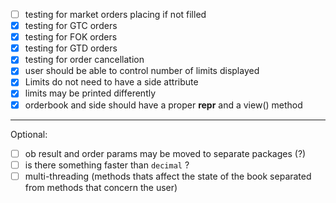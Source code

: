 - [ ] testing for market orders placing if not filled 
- [x] testing for GTC orders
- [x] testing for FOK orders
- [x] testing for GTD orders
- [x] testing for order cancellation 
- [x] user should be able to control number of limits displayed
- [x] Limits do not need to have a side attribute
- [x] limits may be printed differently
- [x] orderbook and side should have a proper __repr__ and a view() method

***
Optional:
- [ ] ob result and order params may be moved to separate packages (?)
- [ ] is there something faster than `decimal` ?
- [ ] multi-threading (methods thats affect the state of the book separated from methods that concern the user)